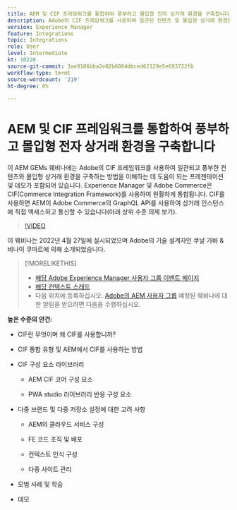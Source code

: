```yaml
---
title: AEM 및 CIF 프레임워크를 통합하여 풍부하고 몰입형 전자 상거래 환경을 구축합니다
description: Adobe의 CIF 프레임워크를 사용하여 일관된 컨텐츠 및 몰입형 상거래 환경을 구축하는 방법을 이해합니다.
version: Experience Manager
feature: Integrations
topic: Integrations
role: User
level: Intermediate
kt: 10220
source-git-commit: 3ae9186bba2e82b6084dbced62129e5e693722fb
workflow-type: tm+mt
source-wordcount: '219'
ht-degree: 0%

---
```



# AEM 및 CIF 프레임워크를 통합하여 풍부하고 몰입형 전자 상거래 환경을 구축합니다

이 AEM GEMs 웨비나에는 Adobe의 CIF 프레임워크를 사용하여 일관되고 풍부한 컨텐츠와 몰입형 상거래 환경을 구축하는 방법을 이해하는 데 도움이 되는 프레젠테이션 및 데모가 포함되어 있습니다. Experience Manager 및 Adobe Commerce은 CIF(Commerce Integration Framework)를 사용하여 원활하게 통합됩니다. CIF를 사용하면 AEM이 Adobe Commerce의 GraphQL API를 사용하여 상거래 인스턴스에 직접 액세스하고 통신할 수 있습니다(아래 상위 수준 의제 보기).

>[!VIDEO](https://video.tv.adobe.com/v/342565/?quality=12&learn=on)

이 웨비나는 2022년 4월 27일에 실시되었으며 Adobe의 기술 설계자인 쿠날 가바 &amp; 비나이 쿠마르에 의해 소개되었습니다.

>[!MORELIKETHIS]
>
>* [해당 Adobe Experience Manager 사용자 그룹 이벤트 페이지](https://adobe.ly/3O0uXl5/)
>* [해당 컨텍스트 스레드](https://adobe.ly/3jorz5r)
>* 다음 위치에 등록하십시오. [Adobe의 AEM 사용자 그룹](https://aem-augs.adobe.com/) 예정된 웨비나에 대한 알림을 받으려면 다음을 수행하십시오.


**높은 수준의 안건:**

* CIF란 무엇이며 왜 CIF를 사용합니까?

* CIF 통합 유형 및 AEM에서 CIF를 사용하는 방법

* CIF 구성 요소 라이브러리

   * AEM CIF 코어 구성 요소

   * PWA studio 라이브러리 반응 구성 요소

* 다중 브랜드 및 다중 저장소 설정에 대한 고려 사항

   * AEM의 클라우드 서비스 구성

   * FE 코드 조직 및 배포

   * 컨텍스트 인식 구성

   * 다중 사이트 관리

* 모범 사례 및 학습

* 데모
